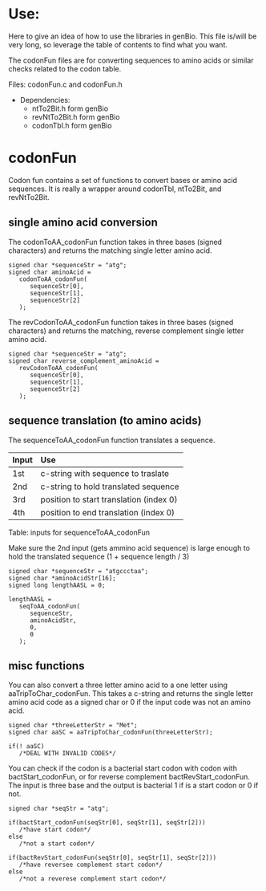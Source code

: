 # Use:

Here to give an idea of how to use the libraries in
  genBio. This file is/will be very long, so leverage the
  table of contents to find what you want.

The codonFun files are for converting sequences to amino
  acids or similar checks related to the codon table.

Files: codonFun.c and codonFun.h

- Dependencies:
  - ntTo2Bit.h form genBio
  - revNtTo2Bit.h form genBio
  - codonTbl.h form genBio

# codonFun

Codon fun contains a set of functions to convert bases or
  amino acid sequences. It is really a wrapper around
  codonTbl, ntTo2Bit, and revNtTo2Bit.

## single amino acid conversion

The codonToAA_codonFun function takes in three bases
  (signed characters) and returns the matching single
  letter amino acid.

```
signed char *sequenceStr = "atg";
signed char aminoAcid =
   codonToAA_codonFun(
      sequenceStr[0],
      sequenceStr[1],
      sequenceStr[2]
   );
```

The revCodonToAA_codonFun function takes in three bases
  (signed characters) and returns the matching, reverse
  complement single letter amino acid.

```
signed char *sequenceStr = "atg";
signed char reverse_complement_aminoAcid =
   revCodonToAA_codonFun(
      sequenceStr[0],
      sequenceStr[1],
      sequenceStr[2]
   );
```

## sequence translation (to amino acids)

The sequenceToAA_codonFun function translates a sequence.

| Input | Use                                     |
|:------|:----------------------------------------|
|  1st  | c-string with sequence to traslate      |
|  2nd  | c-string to hold translated sequence    |
|  3rd  | position to start translation (index 0) |
|  4th  | position to end translation (index 0)   |

Table: inputs for sequenceToAA_codonFun

Make sure the 2nd input (gets ammino acid sequence) is
  large enough to hold the translated sequence
  (1 + sequence length / 3)

```
signed char *sequenceStr = "atgccctaa";
signed char *aminoAcidStr[16];
signed long lengthAASL = 0;

lengthAASL = 
   seqToAA_codonFun(
      sequenceStr,
      aminoAcidStr,
      0,
      0
   );
```

## misc functions

You can also convert a three letter amino acid to a one
  letter using aaTripToChar_codonFun. This takes a
  c-string and returns the single letter amino acid code
  as a signed char or 0 if the input code was not an
  amino acid.

```
signed char *threeLetterStr = "Met";
signed char aaSC = aaTripToChar_codonFun(threeLetterStr);

if(! aaSC)
   /*DEAL WITH INVALID CODES*/
```

You can check if the codon is a bacterial start codon
  with codon with bactStart_codonFun, or for reverse
  complement bactRevStart_codonFun. The input is three
  base and the output is bacterial 1 if is a start codon
  or 0 if not.

```
signed char *seqStr = "atg";

if(bactStart_codonFun(seqStr[0], seqStr[1], seqStr[2]))
   /*have start codon*/
else
   /*not a start codon*/

if(bactRevStart_codonFun(seqStr[0], seqStr[1], seqStr[2]))
   /*have reversee complement start codon*/
else
   /*not a reverese complement start codon*/
```
